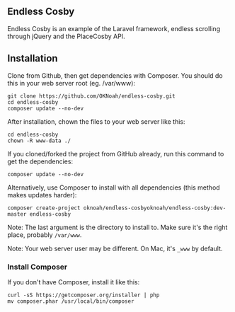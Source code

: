 ## Endless Cosby

Endless Cosby is an example of the Laravel framework, endless scrolling through jQuery and the PlaceCosby API.

## Installation

Clone from Github, then get dependencies with Composer. You should do this in your web server root (eg. /var/www):

	git clone https://github.com/OKNoah/endless-cosby.git
	cd endless-cosby
	composer update --no-dev

After installation, chown the files to your web server like this:

	cd endless-cosby
	chown -R www-data ./

If you cloned/forked the project from GitHub already, run this command to get the dependencies:

	composer update --no-dev

Alternatively, use Composer to install with all dependencies (this method makes updates harder):

    composer create-project oknoah/endless-cosbyoknoah/endless-cosby:dev-master endless-cosby

Note: The last argument is the directory to install to. Make sure it's the right place, probably `/var/www`.

Note: Your web server user may be different. On Mac, it's `_www` by default.

### Install Composer

If you don't have Composer, install it like this:

    curl -sS https://getcomposer.org/installer | php
    mv composer.phar /usr/local/bin/composer
